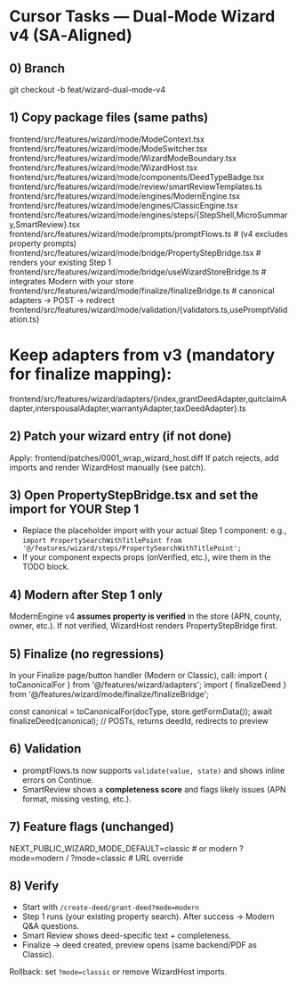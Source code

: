 # Cursor Tasks — Dual‑Mode Wizard v4 (SA‑Aligned)

## 0) Branch
git checkout -b feat/wizard-dual-mode-v4

## 1) Copy package files (same paths)
frontend/src/features/wizard/mode/ModeContext.tsx
frontend/src/features/wizard/mode/ModeSwitcher.tsx
frontend/src/features/wizard/mode/WizardModeBoundary.tsx
frontend/src/features/wizard/mode/WizardHost.tsx
frontend/src/features/wizard/mode/components/DeedTypeBadge.tsx
frontend/src/features/wizard/mode/review/smartReviewTemplates.ts
frontend/src/features/wizard/mode/engines/ModernEngine.tsx
frontend/src/features/wizard/mode/engines/ClassicEngine.tsx
frontend/src/features/wizard/mode/engines/steps/{StepShell,MicroSummary,SmartReview}.tsx
frontend/src/features/wizard/mode/prompts/promptFlows.ts         # (v4 excludes property prompts)
frontend/src/features/wizard/mode/bridge/PropertyStepBridge.tsx  # renders your existing Step 1
frontend/src/features/wizard/mode/bridge/useWizardStoreBridge.ts # integrates Modern with your store
frontend/src/features/wizard/mode/finalize/finalizeBridge.ts      # canonical adapters → POST → redirect
frontend/src/features/wizard/mode/validation/{validators.ts,usePromptValidation.ts}

# Keep adapters from v3 (mandatory for finalize mapping):
frontend/src/features/wizard/adapters/{index,grantDeedAdapter,quitclaimAdapter,interspousalAdapter,warrantyAdapter,taxDeedAdapter}.ts

## 2) Patch your wizard entry (if not done)
Apply: frontend/patches/0001_wrap_wizard_host.diff
If patch rejects, add imports and render WizardHost manually (see patch).

## 3) Open PropertyStepBridge.tsx and set the import for YOUR Step 1
- Replace the placeholder import with your actual Step 1 component:
  e.g., `import PropertySearchWithTitlePoint from '@/features/wizard/steps/PropertySearchWithTitlePoint';`
- If your component expects props (onVerified, etc.), wire them in the TODO block.

## 4) Modern after Step 1 only
ModernEngine v4 **assumes property is verified** in the store (APN, county, owner, etc.).
If not verified, WizardHost renders PropertyStepBridge first.

## 5) Finalize (no regressions)
In your Finalize page/button handler (Modern or Classic), call:
  import { toCanonicalFor } from '@/features/wizard/adapters';
  import { finalizeDeed } from '@/features/wizard/mode/finalize/finalizeBridge';

  const canonical = toCanonicalFor(docType, store.getFormData());
  await finalizeDeed(canonical);  // POSTs, returns deedId, redirects to preview

## 6) Validation
- promptFlows.ts now supports `validate(value, state)` and shows inline errors on Continue.
- SmartReview shows a **completeness score** and flags likely issues (APN format, missing vesting, etc.).

## 7) Feature flags (unchanged)
NEXT_PUBLIC_WIZARD_MODE_DEFAULT=classic  # or modern
?mode=modern / ?mode=classic             # URL override

## 8) Verify
- Start with `/create-deed/grant-deed?mode=modern`
- Step 1 runs (your existing property search). After success → Modern Q&A questions.
- Smart Review shows deed-specific text + completeness.
- Finalize → deed created, preview opens (same backend/PDF as Classic).

Rollback: set `?mode=classic` or remove WizardHost imports.
